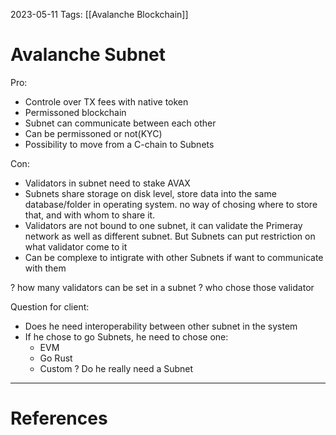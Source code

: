 2023-05-11
Tags: [[Avalanche Blockchain]]

# Avalanche Subnet

Pro:
- Controle over TX fees with native token
- Permissoned blockchain
- Subnet can communicate between each other
- Can be permissoned or not(KYC) 
- Possibility to move from a C-chain to Subnets

Con:
- Validators in subnet need to stake AVAX
- Subnets share storage on disk level, store data into the same database/folder in operating system. no way of chosing where to store that, and 
with whom to share it.
- Validators are not bound to one subnet, it can validate the Primeray network as well as 
different subnet. But Subnets can put restriction on what validator come to it 
- Can be complexe to intigrate with other Subnets if want to communicate 
with them

? how many validators can be set in a subnet
? who chose those validator 


Question for client:
- Does he need interoperability between other subnet in the system 
- If he chose to go Subnets, he need to chose one:
    - EVM
    - Go Rust
    - Custom
    ? Do he really need a Subnet
---
# References

